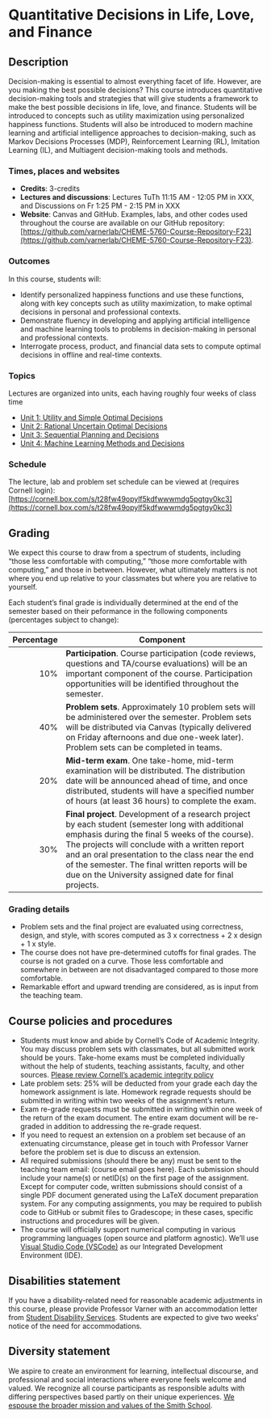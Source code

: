 # Quantitative Decisions in Life, Love, and Finance

## Description
Decision-making is essential to almost everything facet of life. However, are you making the best possible decisions? This course introduces quantitative decision-making tools and strategies that will give students a framework to make the best possible decisions in life, love, and finance. Students will be introduced to concepts such as utility maximization using personalized happiness functions. Students will also be introduced to modern machine learning and artificial intelligence approaches to decision-making, such as Markov Decisions Processes (MDP), Reinforcement Learning (RL), Imitation Learning (IL), and Multiagent decision-making tools and methods. 

### Times, places and websites
* __Credits__: 3-credits
* __Lectures and discussions__: Lectures TuTh 11:15 AM - 12:05 PM in XXX, and Discussions on Fr 1:25 PM - 2:15 PM in XXX
* __Website__: Canvas and GitHub. Examples, labs, and other codes used throughout the course are available on our GitHub repository: [https://github.com/varnerlab/CHEME-5760-Course-Repository-F23](https://github.com/varnerlab/CHEME-5760-Course-Repository-F23).

### Outcomes
In this course, students will:
* Identify personalized happiness functions and use these functions, along with key concepts such as utility maximization, to make optimal decisions in personal and professional contexts.  
* Demonstrate fluency in developing and applying artificial intelligence and machine learning tools to problems in decision-making in personal and professional contexts.  
* Interrogate process, product, and financial data sets to compute optimal decisions in offline and real-time contexts.   

### Topics
Lectures are organized into units, each having roughly four weeks of class time
* [Unit 1: Utility and Simple Optimal Decisions](./unit-1-simpledecisions/simpledecisions-landing.md)
* [Unit 2: Rational Uncertain Optimal Decisions](./unit-2-uncertainty/uncertainty-landing.md)
* [Unit 3: Sequential Planning and Decisions](./unit-3-planning/planning-landing.md)
* [Unit 4: Machine Learning Methods and Decisions](./unit-4-learning/learning-landing.md)

### Schedule
The lecture, lab and problem set schedule can be viewed at (requires Cornell login): [https://cornell.box.com/s/t28fw49opylf5kdfwwwmdg5pgtgy0kc3](https://cornell.box.com/s/t28fw49opylf5kdfwwwmdg5pgtgy0kc3)

## Grading
We expect this course to draw from a spectrum of students, including “those less comfortable with computing,” “those more comfortable with computing,” and those in between. However, what ultimately matters is not where you end up relative to your classmates but where you are relative to yourself. 

Each student’s final grade is individually determined at the end of the semester based on their peformance in the following components (percentages subject to change):

| Percentage | Component |
| ----------: | --------- |
| 10%	| __Participation__. Course participation (code reviews, questions and TA/course evaluations) will be an important component of the course. Participation opportunities will be identified throughout the semester. |
| 40%	| __Problem sets__. Approximately 10 problem sets will be administered over the semester. Problem sets will be distributed via Canvas (typically delivered on Friday afternoons and due one-week later). Problem sets can be completed in teams. |
| 20%	| __Mid-term exam__. One take-home, mid-term examination will be distributed. The distribution date will be announced ahead of time, and once distributed, students will have a specified number of hours (at least 36 hours) to complete the exam. |
| 30%	| __Final project__. Development of a research project by each student (semester long with additional emphasis during the final 5 weeks of the course). The projects will conclude with a written report and an oral presentation to the class near the end of the semester. The final written reports will be due on the University assigned date for final projects. |

### Grading details
* Problem sets and the final project are evaluated using correctness, design, and style, with scores computed as 3 x correctness + 2 x design + 1 x style.
* The course does not have pre-determined cutoffs for final grades. The course is not graded on a curve. Those less comfortable and somewhere in between are not disadvantaged compared to those more comfortable.
* Remarkable effort and upward trending are considered, as is input from the teaching team. 


## Course policies and procedures
* Students must know and abide by Cornell’s Code of Academic Integrity. You may discuss problem sets with classmates, but all submitted work should be yours. Take-home exams must be completed individually without the help of students, teaching assistants, faculty, and other sources. [Please review Cornell’s academic integrity policy](http://cuinfo.cornell.edu/Academic/AIC.html)
* Late problem sets: 25% will be deducted from your grade each day the homework assignment is late. Homework regrade requests should be submitted in writing within two weeks of the assignment’s return.
* Exam re-grade requests must be submitted in writing within one week of the return of the exam document. The entire exam document will be re-graded in addition to addressing the re-grade request. 
* If you need to request an extension on a problem set because of an extenuating circumstance, please get in touch with Professor Varner before the problem set is due to discuss an extension. 
* All required submissions (should there be any) must be sent to the teaching team email: (course email goes here). Each submission should include your name(s) or netID(s) on the first page of the assignment. Except for computer code, written submissions should consist of a single PDF document generated using the LaTeX document preparation system. For any computing assignments, you may be required to publish code to GitHub or submit files to Gradescope; in these cases, specific instructions and procedures will be given.
* The course will officially support numerical computing in various programming languages (open source and platform agnostic). We’ll use [Visual Studio Code (VSCode)](https://code.visualstudio.com) as our Integrated Development Environment (IDE).

## Disabilities statement
If you have a disability-related need for reasonable academic adjustments in this course, please provide Professor Varner with an accommodation letter from [Student Disability Services](https://sds.cornell.edu). Students are expected to give two weeks’ notice of the need for accommodations.  

## Diversity statement
We aspire to create an environment for learning, intellectual discourse, and professional and social interactions where everyone feels welcome and valued. We recognize all course participants as responsible adults with differing perspectives based partly on their unique experiences. [We espouse the broader mission and values of the Smith School](https://www.cheme.cornell.edu/cbe/about/mission).
